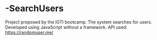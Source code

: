 # -SearchUsers
 Project proposed by the IGTI bootcamp. The system searches for users. Developed using JavaScript without a framework. 
API used: https://randomuser.me/

